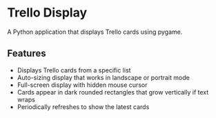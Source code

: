 # Trello Display

A Python application that displays Trello cards using pygame.

## Features

- Displays Trello cards from a specific list
- Auto-sizing display that works in landscape or portrait mode
- Full-screen display with hidden mouse cursor
- Cards appear in dark rounded rectangles that grow vertically if text wraps
- Periodically refreshes to show the latest cards